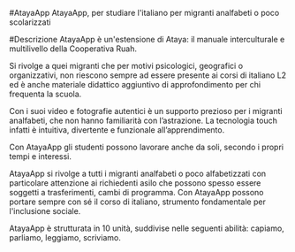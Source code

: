 #AtayaApp
AtayaApp, per studiare l'italiano per migranti analfabeti o poco scolarizzati

#Descrizione
AtayaApp è un'estensione di Ataya: il manuale interculturale e multilivello della Cooperativa Ruah. 

Si rivolge a quei migranti che per motivi psicologici, geografici o organizzativi, non riescono sempre ad essere presente ai corsi di italiano L2 ed è anche materiale didattico aggiuntivo di approfondimento per chi frequenta la scuola.

Con i suoi video e fotografie autentici è un supporto prezioso per i migranti analfabeti, che non hanno familiarità con l’astrazione.  La tecnologia touch infatti è intuitiva, divertente e funzionale all’apprendimento. 

Con AtayaApp gli studenti possono lavorare anche da soli, secondo i propri tempi e interessi. 

AtayaApp si rivolge a tutti i migranti analfabeti o poco alfabetizzati con particolare attenzione ai richiedenti asilo che possono spesso essere soggetti a trasferimenti, cambi di programma. Con AtayaApp possono portare sempre con sé il corso di italiano, strumento fondamentale per l'inclusione sociale.

AtayaApp è strutturata in 10 unità, suddivise nelle seguenti abilità: capiamo, parliamo, leggiamo, scriviamo.
